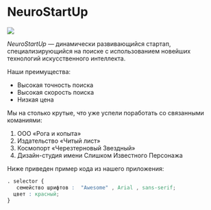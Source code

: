 # NeuroStartUp

![](https://netology-code.github.io/git-homeworks/introduction/assets/logo.png)

*NeuroStartUp* — динамически развивающийся стартап, специализирующийся на поиске с использованием 
 новейших технологий искусственного интеллекта.

Наши преимущества:
* Высокая точность поиска
* Высокая скорость поиска
* Низкая цена


Мы на столько крутые, что уже успели поработать со связанными команиями:

1. OOO «Рога и копыта»
1. Издательство «Читый лист»
1. Космопорт «Черезтерновый Звездный»
1. Дизайн-студия имени Слишком Известного Персонажа

Ниже приведен пример кода из нашего приложения:

```css
. selector {
   семейство шрифтов :  "Awesome" , Arial , sans-serif;
  цвет : красный;
}
```